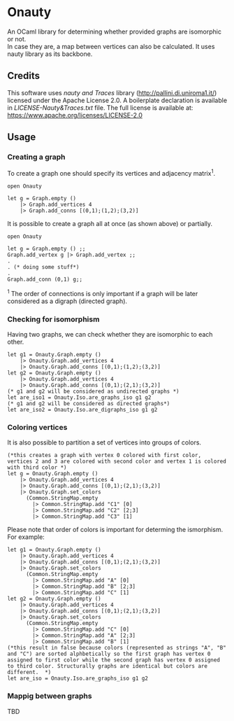# Onauty
An OCaml library for determining whether provided graphs are isomorphic or not.  
In case they are, a map between vertices can also be calculated.
It uses nauty library as its backbone.

## Credits
This software uses *nauty and Traces* library (http://pallini.di.uniroma1.it/) licensed under the Apache License 2.0. A boilerplate declaration is available in *LICENSE-Nauty&Traces.txt* file. 
The full license is available at: https://www.apache.org/licenses/LICENSE-2.0

## Usage
### Creating a graph
To create a graph one should specify its vertices and adjacency matrix<sup>1</sup>.
```
open Onauty

let g = Graph.empty ()
    |> Graph.add_vertices 4 
    |> Graph.add_conns [(0,1);(1,2);(3,2)]
```
It is possible to create a graph all at once (as shown above) or partially.
```
open Onauty

let g = Graph.empty () ;;
Graph.add_vertex g |> Graph.add_vertex ;;
.
. (* doing some stuff*)
.
Graph.add_conn (0,1) g;;
```
<sup>1</sup> The order of connections is only important if a graph will be later considered as a digraph (directed graph).
### Checking for isomorphism
Having two graphs, we can check whether they are isomorphic to each other.
```
let g1 = Onauty.Graph.empty ()
    |> Onauty.Graph.add_vertices 4 
    |> Onauty.Graph.add_conns [(0,1);(1,2);(3,2)]
let g2 = Onauty.Graph.empty () 
    |> Onauty.Graph.add_vertices 4 
    |> Onauty.Graph.add_conns [(0,1);(2,1);(3,2)]
(* g1 and g2 will be considered as undirected graphs *)
let are_iso1 = Onauty.Iso.are_graphs_iso g1 g2    
(* g1 and g2 will be considered as directed graphs*)
let are_iso2 = Onauty.Iso.are_digraphs_iso g1 g2    
```
### Coloring vertices
It is also possible to partition a set of vertices into groups of colors.
```
(*this creates a graph with vertex 0 colored with first color, vertices 2 and 3 are colored with second color and vertex 1 is colored with third color *)
let g = Onauty.Graph.empty () 
    |> Onauty.Graph.add_vertices 4 
    |> Onauty.Graph.add_conns [(0,1);(2,1);(3,2)]
    |> Onauty.Graph.set_colors 
      (Common.StringMap.empty 
        |> Common.StringMap.add "C1" [0]
        |> Common.StringMap.add "C2" [2;3]
        |> Common.StringMap.add "C3" [1]
```
Please note that order of colors is important for determing the ismorphism.
For example:
```
let g1 = Onauty.Graph.empty () 
    |> Onauty.Graph.add_vertices 4 
    |> Onauty.Graph.add_conns [(0,1);(2,1);(3,2)]
    |> Onauty.Graph.set_colors 
      (Common.StringMap.empty 
        |> Common.StringMap.add "A" [0]
        |> Common.StringMap.add "B" [2;3]
        |> Common.StringMap.add "C" [1]
let g2 = Onauty.Graph.empty () 
    |> Onauty.Graph.add_vertices 4 
    |> Onauty.Graph.add_conns [(0,1);(2,1);(3,2)]
    |> Onauty.Graph.set_colors 
      (Common.StringMap.empty 
        |> Common.StringMap.add "C" [0]
        |> Common.StringMap.add "A" [2;3]
        |> Common.StringMap.add "B" [1]
(*this result in false because colors (represented as strings "A", "B" and "C") are sorted alphbetically so the first graph has vertex 0 assigned to first color while the second graph has vertex 0 assigned to third color. Structurally graphs are identical but colors are different.  *)
let are_iso = Onauty.Iso.are_graphs_iso g1 g2 
```
### Mappig between graphs
TBD
